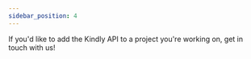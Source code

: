 ```yaml
---
sidebar_position: 4
---
```


If you'd like to add the Kindly API to a project you're working on, get in touch with us!